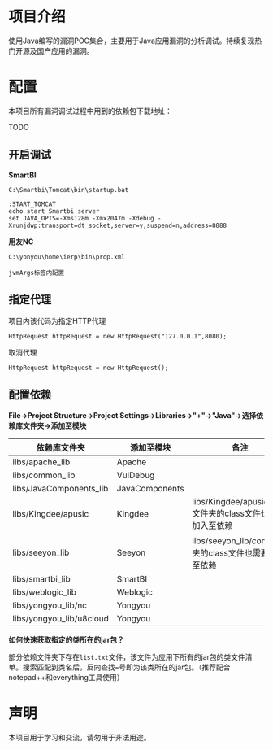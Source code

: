 # 项目介绍
使用Java编写的漏洞POC集合，主要用于Java应用漏洞的分析调试。持续复现热门开源及国产应用的漏洞。

# 配置
本项目所有漏洞调试过程中用到的依赖包下载地址：

TODO

## 开启调试

**SmartBI**

```
C:\Smartbi\Tomcat\bin\startup.bat

:START_TOMCAT
echo start Smartbi server
set JAVA_OPTS=-Xms128m -Xmx2047m -Xdebug -Xrunjdwp:transport=dt_socket,server=y,suspend=n,address=8888
```

**用友NC**

```
C:\yonyou\home\ierp\bin\prop.xml

jvmArgs标签内配置
```

## 指定代理

项目内该代码为指定HTTP代理

```
HttpRequest httpRequest = new HttpRequest("127.0.0.1",8080);
```

取消代理

```
HttpRequest httpRequest = new HttpRequest();
```

## 配置依赖

**File->Project Structure->Project Settings->Libraries->"+"->"Java"->选择依赖库文件夹->添加至模块**

| 依赖库文件夹             | 添加至模块     | 备注                                                     |
| ------------------------ | -------------- | -------------------------------------------------------- |
| libs/apache_lib          | Apache         |                                                          |
| libs/common_lib          | VulDebug       |                                                          |
| libs/JavaComponents_lib  | JavaComponents |                                                          |
| libs/Kingdee/apusic      | Kingdee        | libs/Kingdee/apusic/com文件夹的class文件也需要加入至依赖 |
| libs/seeyon_lib          | Seeyon         | libs/seeyon_lib/com文件夹的class文件也需要加入至依赖     |
| libs/smartbi_lib         | SmartBI        |                                                          |
| libs/weblogic_lib        | Weblogic       |                                                          |
| libs/yongyou_lib/nc      | Yongyou        |                                                          |
| libs/yongyou_lib/u8cloud | Yongyou        |                                                          |

**如何快速获取指定的类所在的jar包？**

部分依赖文件夹下存在`list.txt`文件，该文件为应用下所有的jar包的类文件清单。搜索匹配到类名后，反向查找`=`号即为该类所在的jar包。（推荐配合notepad++和everything工具使用）


# 声明
本项目用于学习和交流，请勿用于非法用途。

